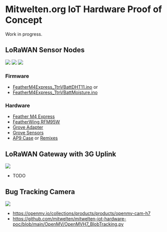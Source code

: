 # Mitwelten.org IoT Hardware Proof of Concept

Work in progress.

## LoRaWAN Sensor Nodes
<img src="https://live.staticflickr.com/65535/50949785202_b05df960fc.jpg"/>

<img src="https://live.staticflickr.com/65535/50938710327_e62cc90963.jpg"/>

<img src="https://live.staticflickr.com/65535/50946175397_5f748fea67.jpg"/>

### Firmware
- [FeatherM4Express_TtnVBattDHT11.ino](Arduino/FeatherM4Express_TtnVBattDHT11/FeatherM4Express_TtnVBattDHT11.ino) or
- [FeatherM4Express_TtnVBattMoisture.ino](Arduino/FeatherM4Express_TtnVBattMoisture/FeatherM4Express_TtnVBattMoisture.ino)

### Hardware
- [Feather M4 Express](https://github.com/tamberg/fhnw-iot/wiki/Feather-M4-Express)
- [FeatherWing RFM95W](https://github.com/tamberg/fhnw-iot/wiki/FeatherWing-RFM95W)
- [Grove Adapter](https://github.com/tamberg/fhnw-iot/wiki/Grove-Adapters#grove-shield-for-feather)
- [Grove Sensors](https://github.com/tamberg/fhnw-iot/wiki/Various#sensors)
- [AP9 Case](https://www.thingiverse.com/thing:3638252) or [Remixes](https://www.thingiverse.com/thing:3638252/remixes)

## LoRaWAN Gateway with 3G Uplink
<img src="https://live.staticflickr.com/65535/50949786697_853167d179.jpg"/>

- TODO

## Bug Tracking Camera
<img src="https://live.staticflickr.com/65535/50950426063_26e88a4d96.jpg"/>

- https://openmv.io/collections/products/products/openmv-cam-h7
- https://github.com/mitwelten/mitwelten-iot-hardware-poc/blob/main/OpenMV/OpenMVH7_BlobTracking.py
